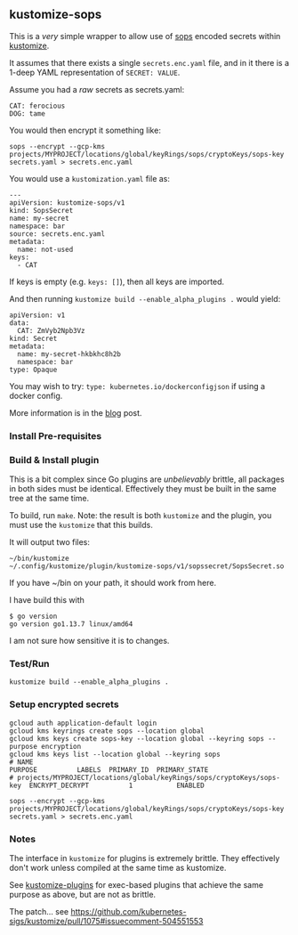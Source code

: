## kustomize-sops

This is a *very* simple wrapper to allow use of [sops](https://github.com/mozilla/sops)
encoded secrets within [kustomize](https://github.com/kubernetes-sigs/kustomize).

It assumes that there exists a single `secrets.enc.yaml` file, and in it there is a
1-deep YAML representation of `SECRET: VALUE`.

Assume you had a _raw_ secrets as secrets.yaml:

```
CAT: ferocious
DOG: tame
```

You would then encrypt it something like:

```
sops --encrypt --gcp-kms projects/MYPROJECT/locations/global/keyRings/sops/cryptoKeys/sops-key secrets.yaml > secrets.enc.yaml
```

You would use a `kustomization.yaml` file as:

```
---
apiVersion: kustomize-sops/v1
kind: SopsSecret
name: my-secret
namespace: bar
source: secrets.enc.yaml
metadata:
  name: not-used
keys:
  - CAT
```

If keys is empty (e.g. `keys: []`), then all keys are imported.

And then running `kustomize build --enable_alpha_plugins .` would yield:

```
apiVersion: v1
data:
  CAT: ZmVyb2Npb3Vz
kind: Secret
metadata:
  name: my-secret-hkbkhc8h2b
  namespace: bar
type: Opaque
```

You may wish to try:
`type: kubernetes.io/dockerconfigjson` if using a docker config.


More information is in the [blog](https://www.agilicus.com/safely-secure-secrets-a-sops-plugin-for-kustomize/) post.

### Install Pre-requisites

### Build & Install plugin

This is a bit complex since Go plugins are *unbelievably* brittle, all packages in both sides must be identical.
Effectively they must be built in the same tree at the same time.

To build, run `make`. Note: the result is both `kustomize` and the plugin, you must use the `kustomize`
that this builds.

It will output two files:
```
~/bin/kustomize
~/.config/kustomize/plugin/kustomize-sops/v1/sopssecret/SopsSecret.so
```

If you have ~/bin on your path, it should work from here.

I have build this with 
```
$ go version
go version go1.13.7 linux/amd64
```

I am not sure how sensitive it is to changes.

### Test/Run

```
kustomize build --enable_alpha_plugins .
```

### Setup encrypted secrets

```
gcloud auth application-default login
gcloud kms keyrings create sops --location global
gcloud kms keys create sops-key --location global --keyring sops --purpose encryption
gcloud kms keys list --location global --keyring sops
# NAME                                                                      PURPOSE          LABELS  PRIMARY_ID  PRIMARY_STATE
# projects/MYPROJECT/locations/global/keyRings/sops/cryptoKeys/sops-key  ENCRYPT_DECRYPT          1           ENABLED

sops --encrypt --gcp-kms projects/MYPROJECT/locations/global/keyRings/sops/cryptoKeys/sops-key secrets.yaml > secrets.enc.yaml
```

### Notes

The interface in `kustomize` for plugins is extremely brittle. They effectively
don't work unless compiled at the same time as kustomize.

See [kustomize-plugins](https://github.com/Agilicus/kustomize-plugins/) for exec-based
plugins that achieve the same purpose as above, but are not as brittle.

The patch... see https://github.com/kubernetes-sigs/kustomize/pull/1075#issuecomment-504551553
